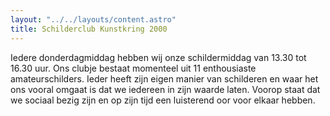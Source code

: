 ```yaml
---
layout: "../../layouts/content.astro"
title: Schilderclub Kunstkring 2000
---
```


Iedere donderdagmiddag hebben wij onze schildermiddag van 13.30 tot 16.30 uur. Ons clubje bestaat momenteel uit 11 enthousiaste amateurschilders. Ieder heeft zijn eigen manier van schilderen en waar het ons vooral omgaat is dat we iedereen in zijn waarde laten. Voorop staat dat we sociaal bezig zijn en op zijn tijd een luisterend oor voor elkaar hebben.
